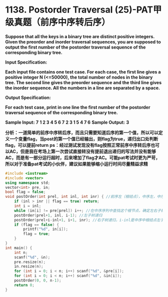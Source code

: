 # 1138. Postorder Traversal (25)-PAT甲级真题（前序中序转后序）

**Suppose that all the keys in a binary tree are distinct positive integers. Given the preorder and inorder traversal sequences, you are supposed to output the first number of the postorder traversal sequence of the corresponding binary tree.**

**Input Specification:**

**Each input file contains one test case. For each case, the first line gives a positive integer N (<=50000), the total number of nodes in the binary tree. The second line gives the preorder sequence and the third line gives the inorder sequence. All the numbers in a line are separated by a space.**

**Output Specification:**

**For each test case, print in one line the first number of the postorder traversal sequence of the corresponding binary tree.**

**Sample Input:**
**7**
**1 2 3 4 5 6 7**
**2 3 1 5 4 7 6**
**Sample Output:**
**3**

**分析：一道简单的前序中序转后序，而且只需要知道后序的第一个值，所以可以定义一个变量flag，当post的第一个值已经输出，则flag为true，递归出口处判断flag，可以提前return**
**ps：经过测试发现没有flag按照正常前序中序转后序也可以AC，但是我在考场上第一次尝试直接转没有提前退出递归的写法并没有能够AC，而是有一部分运行超时，后来增加了flag才AC。可能pat考试时更为严苛，所以对于准备pat考试的小伙伴，建议如果能够缩小运行时间尽量精益求精**

```c++
#include <iostream>
#include <vector>
using namespace std;
vector<int> pre, in;
bool flag = false;
void postOrder(int prel, int inl, int inr) { //前序左（根结点），中序左，中序右
    if (inl > inr || flag == true) return;
    int i = inl;
    while (in[i] != pre[prel]) i++; //在中序序列中查找这个根节点，确定左右子树
    postOrder(prel+1, inl, i-1); //左子树递归
    postOrder(prel+i-inl+1, i+1, inr); //右子树递归，i-inl是中序中根结点左子树的结点数
    if (flag == false) {
        printf("%d", in[i]);
        flag = true;
    }
}
int main() {
    int n;
    scanf("%d", &n);
    pre.resize(n);
    in.resize(n);
    for (int i = 0; i < n; i++) scanf("%d", &pre[i]);
    for (int i = 0; i < n; i++) scanf("%d", &in[i]);
    postOrder(0, 0, n-1);
    return 0;
}
```

